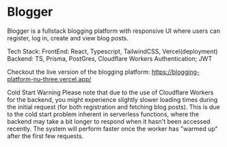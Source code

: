 # Blogger
Blogger is a fullstack blogging platform with responsive UI where users can register, log in, create and view blog posts.

Tech Stack:
FrontEnd: React, Typescript, TailwindCSS, Vercel(deployment)
Backend: TS, Prisma, PostGres, Cloudflare Workers
Authentication; JWT

Checkout the live version of the blogging platform:
https://blogging-platform-nu-three.vercel.app/

Cold Start Warning
Please note that due to the use of Cloudflare Workers for the backend, you might experience slightly slower loading times during the initial request (for both registration and fetching blog posts). This is due to the cold start problem inherent in serverless functions, where the backend may take a bit longer to respond when it hasn't been accessed recently. The system will perform faster once the worker has "warmed up" after the first few requests.

